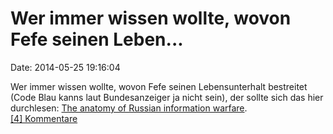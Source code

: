 Wer immer wissen wollte, wovon Fefe seinen Leben\...
====================================================

Date: 2014-05-25 19:16:04

Wer immer wissen wollte, wovon Fefe seinen Lebensunterhalt bestreitet
(Code Blau kanns laut Bundesanzeiger ja nicht sein), der sollte sich das
hier durchlesen: [The anatomy of Russian information
warfare](http://www.osw.waw.pl/sites/default/files/the_anatomy_of_russian_information_warfare.pdf).\
[\[4\] Kommentare](http://fettemama.org/p/943)
